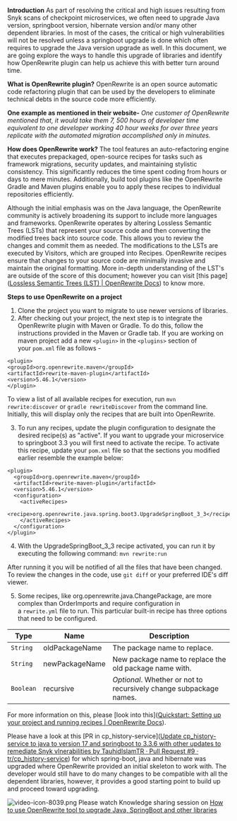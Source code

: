 **Introduction**
As part of resolving the critical and high issues resulting from Snyk scans of checkpoint microservices, we often need to upgrade Java version, springboot version, hibernate version and/or many other dependent libraries. In most of the cases, the critical or high vulnerabilities will not be resolved unless a springboot upgrade is done which often requires to upgrade the Java version upgrade as well. In this document, we are going explore the ways to handle this upgrade of libraries and identify how OpenRewrite plugin can help us achieve this with better turn around time.

**What is OpenRewrite plugin?**
OpenRewrite is an open source automatic code refactoring plugin that can be used by the developers to eliminate technical debts in the source code more efficiently.

**One example as mentioned in their website-**
_One customer of OpenRewrite mentioned that, it would take them 7, 500 hours of developer time equivalent to one developer working 40 hour weeks for over three years replicate with the automated migration accomplished only in minutes._
  
**How does OpenRewrite work?**
The tool features an auto-refactoring engine that executes prepackaged, open-source recipes for tasks such as framework migrations, security updates, and maintaining stylistic consistency. This significantly reduces the time spent coding from hours or days to mere minutes. Additionally, build tool plugins like the OpenRewrite Gradle and Maven plugins enable you to apply these recipes to individual repositories efficiently.

Although the initial emphasis was on the Java language, the OpenRewrite community is actively broadening its support to include more languages and frameworks. OpenRewrite operates by altering Lossless Semantic Trees (LSTs) that represent your source code and then converting the modified trees back into source code. This allows you to review the changes and commit them as needed. The modifications to the LSTs are executed by Visitors, which are grouped into Recipes. OpenRewrite recipes ensure that changes to your source code are minimally invasive and maintain the original formatting. More in-depth understanding of the LST's are outside of the score of this document; however you can visit [this page]([Lossless Semantic Trees (LST) | OpenRewrite Docs](https://docs.openrewrite.org/concepts-and-explanations/lossless-semantic-trees)) to know more.

**Steps to use OpenRewrite on a project**
1. Clone the project you want to migrate to use newer versions of libraries.
2. After checking out your project, the next step is to integrate the OpenRewrite plugin with Maven or Gradle. To do this, follow the instructions provided in the Maven or Gradle tab.
If you are working on  maven project add a new `<plugin>` in the `<plugins>` section of your `pom.xml` file as follows -

 ```
 <plugin>  
 <groupId>org.openrewrite.maven</groupId>  
 <artifactId>rewrite-maven-plugin</artifactId>  
 <version>5.46.1</version>  
 </plugin>
 ```
To view a list of all available recipes for execution, run `mvn rewrite:discover` or `gradle rewriteDiscover` from the command line. Initially, this will display only the recipes that are built into OpenRewrite.

3. To run any recipes, update the plugin configuration to designate the desired recipe(s) as "active". If you want to upgrade your microservice to springboot 3.3 you will first need to activate the recipe. To activate this recipe, update your `pom.xml` file so that the sections you modified earlier resemble the example below:

```
<plugin>
  <groupId>org.openrewrite.maven</groupId>
  <artifactId>rewrite-maven-plugin</artifactId>
  <version>5.46.1</version>
  <configuration>
    <activeRecipes>
      <recipe>org.openrewrite.java.spring.boot3.UpgradeSpringBoot_3_3</recipe>
    </activeRecipes>
  </configuration>
</plugin>
```
4. With the UpgradeSpringBoot_3_3 recipe activated, you can run it by executing the following command:
`mvn rewrite:run`

After running it you will be notified of all the files that have been changed. To review the changes in the code, use `git diff` or your preferred IDE's diff viewer.

5. Some recipes, like org.openrewrite.java.ChangePackage, are more complex than OrderImports and require configuration in a `rewrite.yml` file to run. This particular built-in recipe has three options that need to be configured.

|Type| Name | Description |
|--|--|--|
| `String` | oldPackageName | The package name to replace. |
| `String` | newPackageName | New package name to replace the old package name with. |
| `Boolean` | recursive | _Optional_. Whether or not to recursively change subpackage names. | 

For more information on this, please [look into this]([Quickstart: Setting up your project and running recipes | OpenRewrite Docs](https://docs.openrewrite.org/running-recipes/getting-started#step-3-activate-a-recipe)).


Please have a look at this [PR in cp_history-service]([Update cp_history-service to java to version 17 and springboot to 3.3.6 with other updates to remediate Snyk vlnerabilities by TauhidIslamTR · Pull Request #9 · tr/cp_history-service](https://github.com/tr/cp_history-service/pull/9)) for which spring-boot, java and hibernate was upgraded where OpenRewrite provided an initial skeleton to work with. The developer would still have to do many changes to be compatible with all the dependent libraries, however, it provides a good starting point to build up and proceed toward upgrading.

![video-icon-8039.png](/.attachments/video-icon-8039-6073c71f-a194-4cd8-91a4-65933d8dcc3e.png)
Please watch Knowledge sharing session on [ How to use OpenRewrite tool to upgrade Java, SpringBoot and other libraries](https://trten.sharepoint.com/:v:/r/sites/TRTAKSCheckpointAnswers/Shared%20Documents/Team%20House%20Mormont/Recordings/OpenRewrite%20tool%20to%20upgrade%20Java,%20SpringBoot%20and%20other%20libraries%20(Islam%20Mohammad)%20-%2020241211.mp4?csf=1&web=1&e=cZSP9R) 